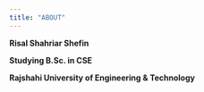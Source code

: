 ```yaml
---
title: "ABOUT"
---
```


**Risal Shahriar Shefin** 

**Studying B.Sc. in CSE** 

**Rajshahi University of Engineering & Technology**
